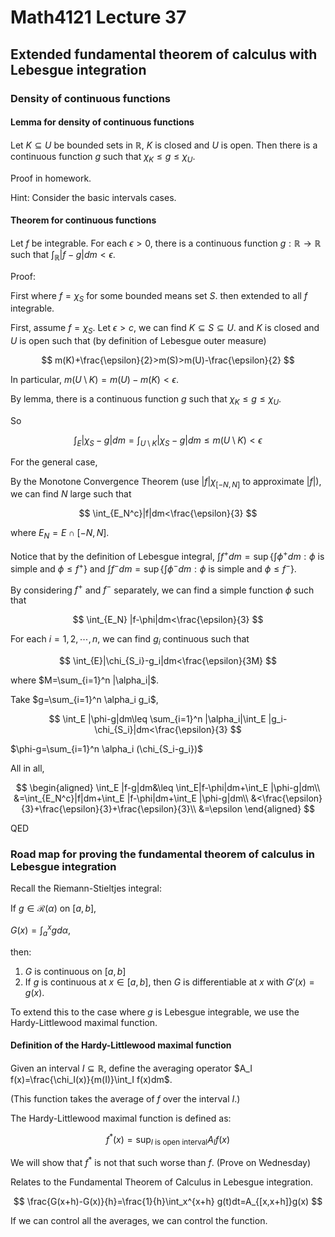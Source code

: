 # Math4121 Lecture 37

## Extended fundamental theorem of calculus with Lebesgue integration

### Density of continuous functions

#### Lemma for density of continuous functions

Let $K\subseteq U$ be bounded sets in $\mathbb{R}$, $K$ is closed and $U$ is open. Then there is a continuous function $g$ such that $\chi_K\leq g\leq \chi_U$.

Proof in homework.

Hint: Consider the basic intervals cases.

#### Theorem for continuous functions

Let $f$ be integrable. For each $\epsilon>0$, there is a continuous function $g:\mathbb{R}\to\mathbb{R}$ such that $\int_{\mathbb{R}}|f-g|dm<\epsilon$.

Proof:

First where $f=\chi_S$ for some bounded means set $S$. then extended to all $f$ integrable.

First, assume $f=\chi_S$. Let $\epsilon>c$, we can find $K\subseteq S\subseteq U$. and $K$ is closed and $U$ is open such that (by definition of Lebesgue outer measure)

$$
m(K)+\frac{\epsilon}{2}>m(S)>m(U)-\frac{\epsilon}{2}
$$

In particular, $m(U\setminus K)=m(U)-m(K)<\epsilon$.

By lemma, there is a continuous function $g$ such that $\chi_K\leq g\leq \chi_U$.

So

$$
\int_E |\chi_S -g|dm=\int_{U\setminus K} |\chi_S -g|dm\leq m(U\setminus K)<\epsilon
$$

For the general case,

By the Monotone Convergence Theorem (use $|f|\chi_{[-N,N]}$ to approximate $|f|$), we can find $N$ large such that

$$
\int_{E_N^c}|f|dm<\frac{\epsilon}{3}
$$

where $E_N=E\cap [-N,N]$.

Notice that by the definition of Lebesgue integral, $\int f^+ dm=\sup\{\int \phi^+ dm:\phi\text{ is simple and } \phi\leq f^+\}$ and $\int f^- dm=\sup\{\int \phi^- dm:\phi\text{ is simple and } \phi\leq f^-\}$.

By considering $f^+$ and $f^-$ separately, we can find a simple function $\phi$ such that

$$
\int_{E_N} |f-\phi|dm<\frac{\epsilon}{3}
$$

For each $i=1,2,\cdots,n$, we can find $g_i$ continuous such that

$$
\int_{E}|\chi_{S_i}-g_i|dm<\frac{\epsilon}{3M}
$$

where $M=\sum_{i=1}^n |\alpha_i|$.

Take $g=\sum_{i=1}^n \alpha_i g_i$,

$$
\int_E |\phi-g|dm\leq \sum_{i=1}^n |\alpha_i|\int_E |g_i-\chi_{S_i}|dm<\frac{\epsilon}{3}
$$

$\phi-g=\sum_{i=1}^n \alpha_i (\chi_{S_i-g_i})$

All in all,

$$
\begin{aligned}
\int_E |f-g|dm&\leq \int_E|f-\phi|dm+\int_E |\phi-g|dm\\
&=\int_{E_N^c}|f|dm+\int_E |f-\phi|dm+\int_E |\phi-g|dm\\
&<\frac{\epsilon}{3}+\frac{\epsilon}{3}+\frac{\epsilon}{3}\\
&=\epsilon
\end{aligned}
$$

QED

### Road map for proving the fundamental theorem of calculus in Lebesgue integration

Recall the Riemann-Stieltjes integral:

If $g\in \mathscr{R}(\alpha)$ on $[a,b]$,

$G(x)=\int_a^x g d\alpha$,

then:

1. $G$ is continuous on $[a,b]$
2. If $g$ is continuous at $x\in [a,b]$, then $G$ is differentiable at $x$ with $G'(x)=g(x)$.

To extend this to the case where $g$ is Lebesgue integrable, we use the Hardy-Littlewood maximal function.

#### Definition of the Hardy-Littlewood maximal function

Given an interval $I\subseteq \mathbb{R}$, define the averaging operator $A_I f(x)=\frac{\chi_I(x)}{m(I)}\int_I f(x)dm$.

(This function takes the average of $f$ over the interval $I$.)

The Hardy-Littlewood maximal function is defined as:

$$
f^*(x)=\sup_{I\text{ is open interval}}A_I f(x)
$$

We will show that $f^*$ is not that such worse than $f$. (Prove on Wednesday)

Relates to the Fundamental Theorem of Calculus in Lebesgue integration.

$$
\frac{G(x+h)-G(x)}{h}=\frac{1}{h}\int_x^{x+h} g(t)dt=A_{[x,x+h]}g(x)
$$

If we can control all the averages, we can control the function.
